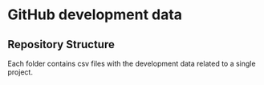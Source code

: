 # GitHub development data

## Repository Structure

Each folder contains csv files with the development data related to a single project.
